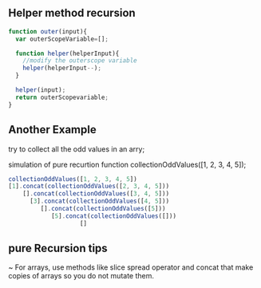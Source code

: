 ## Helper method recursion

```js
function outer(input){
  var outerScopeVariable=[]; 

  function helper(helperInput){
    //modify the outerscope variable
    helper(helperInput--); 
  }

  helper(input); 
  return outerScopevariable; 
}
```

## Another Example
 try to collect all the odd values in an arry; 

 simulation of pure recurtion function collectionOddValues([1, 2, 3, 4, 5]); 

```js
collectionOddValues([1, 2, 3, 4, 5])
[1].concat(collectionOddValues([2, 3, 4, 5]))
    [].concat(collectionOddValues([3, 4, 5]))
      [3].concat(collectionOddValues([4, 5]))
         [].concat(collectionOddValues([5]))
            [5].concat(collectionOddValues([]))
                    []
```

## pure Recursion tips

~ For arrays, use methods like slice spread operator and concat that make copies of arrays so you do not mutate them. 